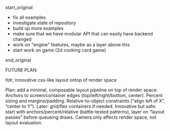 start_original

- fix all examples
- investigate state of repository
- build up more examples
- make sure that we have modular API that can easily have backend changed
- work on "engine" features, maybe as a layer above this
- start work on game (2d cooking card game)

end_original

FUTURE PLAN:

tldr; innovative css-like layout ontop of render space

Plan: add a minimal, composable layout pipeline on top of render space:
Anchors to screen/container edges (top/left/right/bottom, center).
Percent sizing and margins/padding.
Relative-to-object constraints (“align left of X”, “center to Y”).
Later: grid/flex containers if needed.
Innovative but safe: start with anchors/percent/relative (battle-tested patterns), layer on “layout passes”
before queueing draws. Camera only affects render space, not layout evaluation.
